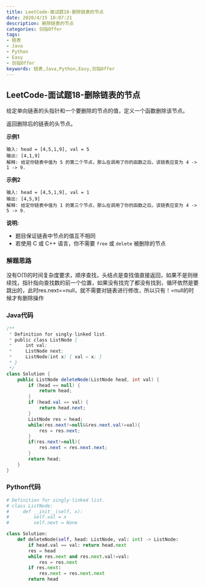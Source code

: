 ```yaml
---
title: LeetCode-面试题18-删除链表的节点
date: 2020/4/15 18:07:21
description: 删除链表的节点
categories: 剑指Offer
tags: 
- 链表
- Java
- Python
- Easy
- 剑指Offer
keywords: 链表,Java,Python,Easy,剑指Offer
---
```


## LeetCode-面试题18-删除链表的节点

给定单向链表的头指针和一个要删除的节点的值，定义一个函数删除该节点。

返回删除后的链表的头节点。

 <!--more-->

**示例1**

```
输入: head = [4,5,1,9], val = 5
输出: [4,1,9]
解释: 给定你链表中值为 5 的第二个节点，那么在调用了你的函数之后，该链表应变为 4 -> 1 -> 9.
```

**示例2**

```
输入: head = [4,5,1,9], val = 1
输出: [4,5,9]
解释: 给定你链表中值为 1 的第三个节点，那么在调用了你的函数之后，该链表应变为 4 -> 5 -> 9.
```

**说明:**

- 题目保证链表中节点的值互不相同
- 若使用 C 或 C++ 语言，你不需要 `free` 或 `delete` 被删除的节点

### 解题思路

没有O(1)的时间复杂度要求，顺序查找，头结点是查找值直接返回，如果不是则继续找，指针指向查找数的前一个位置，如果没有找完了都没有找到，循环依然是要跳出的，此时res.next==null，就不需要对链表进行修改，所以只有！=null的时候才有删除操作

### Java代码

```java
/**
 * Definition for singly-linked list.
 * public class ListNode {
 *     int val;
 *     ListNode next;
 *     ListNode(int x) { val = x; }
 * }
 */
class Solution {
    public ListNode deleteNode(ListNode head, int val) {
        if (head == null) {
            return head;
        }
        if (head.val == val) {
            return head.next;
        }
        ListNode res = head;
        while(res.next!=null&&res.next.val!=val){
            res = res.next;
        }
        if(res.next!=null){
            res.next = res.next.next;
        }
        return head;
    }
}
```

### Python代码

```python
# Definition for singly-linked list.
# class ListNode:
#     def __init__(self, x):
#         self.val = x
#         self.next = None

class Solution:
    def deleteNode(self, head: ListNode, val: int) -> ListNode:
        if head.val == val: return head.next
        res = head
        while res.next and res.next.val!=val:
            res = res.next
        if res.next:
            res.next = res.next.next
        return head
```

